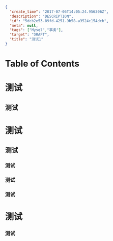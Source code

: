 ``````` json
{
  "create_time": "2017-07-06T14:05:24.956306Z",
  "description": "DESCRIPTION",
  "id": "5dcb2e53-89fd-4251-9b58-a3524c154dcb",
  "meta": null,
  "tags": ["Mysql","事务"],
  "target": "DRAFT",
  "title": "测试1"
}
```````

# Table of Contents

# 测试
## 测试
# 测试
## 测试
### 测试
### 测试
### 测试
# 测试
### 测试